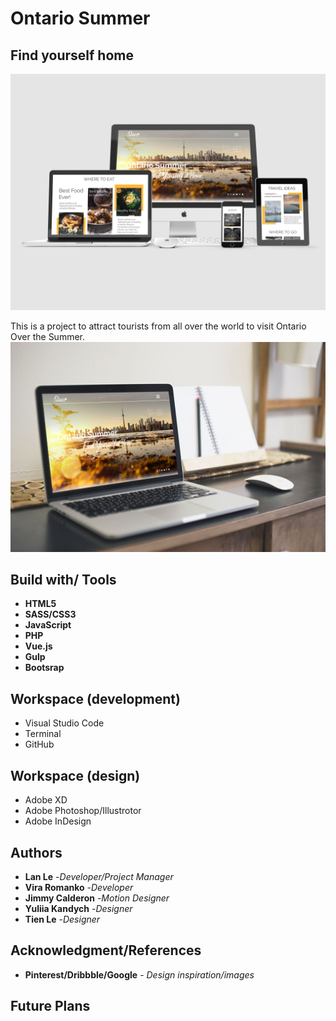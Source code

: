 # Ontario Summer

## Find yourself home

![Image description](/images/mockup_website.jpg)

This is a project to attract tourists from all over the world to visit Ontario Over the Summer.
![Image description](/images/mockup_1.jpg)












## Build with/ Tools
* **HTML5**
* **SASS/CSS3**
* **JavaScript**
* **PHP**
* **Vue.js**
* **Gulp**
* **Bootsrap**


## Workspace (development)
* Visual Studio Code
* Terminal
* GitHub

## Workspace (design)
* Adobe XD
* Adobe Photoshop/Illustrotor
* Adobe InDesign

## Authors
* **Lan Le** -*Developer/Project Manager*
* **Vira Romanko** -*Developer*
* **Jimmy Calderon** -*Motion Designer*
* **Yuliia Kandych** -*Designer*
* **Tien Le** -*Designer*





## Acknowledgment/References

* **Pinterest/Dribbble/Google** - *Design inspiration/images* 

## Future Plans

